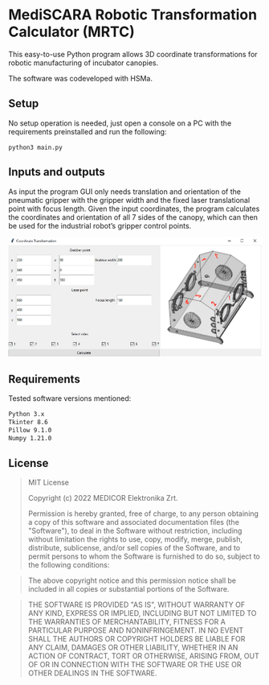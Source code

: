 # MediSCARA Robotic Transformation Calculator (MRTC)
This easy-to-use Python program allows 3D coordinate transformations for robotic manufacturing of incubator canopies.

The software was codeveloped with HSMa.

## Setup
No setup operation is needed, just open a console on a PC with the requirements preinstalled and run the following:
```
python3 main.py
```

## Inputs and outputs
As input the program GUI only needs translation and orientation of the pneumatic gripper with the gripper width and the fixed laser translational point with focus length. Given the input coordinates, the program calculates the coordinates and orientation of all 7 sides of the canopy, which can then be used for the industrial robot’s gripper control points.

![Coordinate transform GUI](/coordtransf_gui.png)

## Requirements
Tested software versions mentioned:
```
Python 3.x
Tkinter 8.6
Pillow 9.1.0
Numpy 1.21.0
```

## License

>MIT License
>
>Copyright (c) 2022 MEDICOR Elektronika Zrt.
>
>Permission is hereby granted, free of charge, to any person obtaining a copy
of this software and associated documentation files (the "Software"), to deal
in the Software without restriction, including without limitation the rights
to use, copy, modify, merge, publish, distribute, sublicense, and/or sell
copies of the Software, and to permit persons to whom the Software is
furnished to do so, subject to the following conditions:

>The above copyright notice and this permission notice shall be included in all
copies or substantial portions of the Software.

>THE SOFTWARE IS PROVIDED "AS IS", WITHOUT WARRANTY OF ANY KIND, EXPRESS OR
IMPLIED, INCLUDING BUT NOT LIMITED TO THE WARRANTIES OF MERCHANTABILITY,
FITNESS FOR A PARTICULAR PURPOSE AND NONINFRINGEMENT. IN NO EVENT SHALL THE
AUTHORS OR COPYRIGHT HOLDERS BE LIABLE FOR ANY CLAIM, DAMAGES OR OTHER
LIABILITY, WHETHER IN AN ACTION OF CONTRACT, TORT OR OTHERWISE, ARISING FROM,
OUT OF OR IN CONNECTION WITH THE SOFTWARE OR THE USE OR OTHER DEALINGS IN THE
SOFTWARE.
